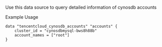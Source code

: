 Use this data source to query detailed information of cynosdb accounts

Example Usage

```hcl
data "tencentcloud_cynosdb_accounts" "accounts" {
	cluster_id = "cynosdbmysql-bws8h88b"
	account_names = ["root"]
}
```